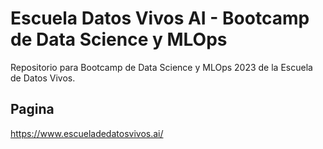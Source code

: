 Escuela Datos Vivos AI - Bootcamp de Data Science y MLOps
=========================================================

Repositorio para Bootcamp de Data Science y MLOps 2023 de la Escuela de Datos Vivos.


Pagina
------

https://www.escueladedatosvivos.ai/

